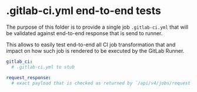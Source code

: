 # .gitlab-ci.yml end-to-end tests

The purpose of this folder is to provide a single job `.gitlab-ci.yml`
that will be validated against end-to-end response that is send to runner.

This allows to easily test end-to-end all CI job transformation that
and impact on how such job is rendered to be executed by the GitLab Runner.

```yaml
gitlab_ci:
  # .gitlab-ci.yml to stub

request_response:
  # exact payload that is checked as returned by `/api/v4/jobs/request`
```
